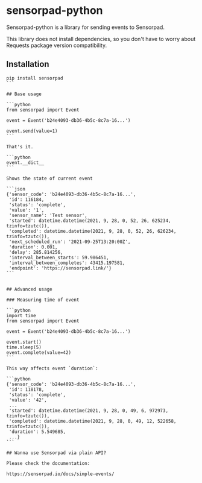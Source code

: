 # sensorpad-python

Sensorpad-python is a library for sending events to Sensorpad.

This library does not install dependencies, so you don't have to worry about Requests package version compatibility.


## Installation

````
pip install sensorpad
```

## Base usage

```python
from sensorpad import Event

event = Event('b24e4093-db36-4b5c-8c7a-16...')

event.send(value=1)
```

That's it.

```python
event.__dict__
```

Shows the state of current event

```json
{'sensor_code': 'b24e4093-db36-4b5c-8c7a-16...',
 'id': 116184,
 'status': 'complete',
 'value': '1',
 'sensor_name': 'Test sensor',
 'started': datetime.datetime(2021, 9, 28, 0, 52, 26, 625234, tzinfo=tzutc()),
 'completed': datetime.datetime(2021, 9, 28, 0, 52, 26, 626234, tzinfo=tzutc()),
 'next_scheduled_run': '2021-09-25T13:20:00Z',
 'duration': 0.001,
 'delay': 285.814256,
 'interval_between_starts': 59.986451,
 'interval_between_completes': 43415.197581,
 'endpoint': 'https://sensorpad.link/'}
```


## Advanced usage

### Measuring time of event

```python
import time
from sensorpad import Event

event = Event('b24e4093-db36-4b5c-8c7a-16...')

event.start()
time.sleep(5)
event.complete(value=42)
```

This way affects event `duration`:

```python
{'sensor_code': 'b24e4093-db36-4b5c-8c7a-16...',
 'id': 118178,
 'status': 'complete',
 'value': '42',
 ...
 'started': datetime.datetime(2021, 9, 28, 0, 49, 6, 972973, tzinfo=tzutc()),
 'completed': datetime.datetime(2021, 9, 28, 0, 49, 12, 522658, tzinfo=tzutc()),
 'duration': 5.549685,
 ...}
```

## Wanna use Sensorpad via plain API?

Please check the documentation: 

https://sensorpad.io/docs/simple-events/